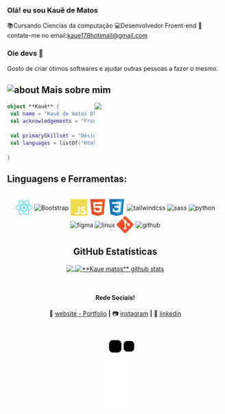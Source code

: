 ### Olá! eu sou Kauê de Matos

 📚Cursando Ciencias da computação
💻Desenvolvedor Froent-end
📩contate-me no email:kaue178hotimail@gmail.com
 
 ### Oie devs 👋

Gosto de criar ótimos softwares e ajudar outras pessoas a fazer o mesmo.

## <img width="45" alt="about" src="https://raw.github.com/elizarov/elizarov/master/about.png"> Mais sobre mim

<img align="right" width="300" src="https://i2.wp.com/allhtaccess.info/wp-content/uploads/2018/03/programming.gif?fit=1281%2C716&ssl=1" />

```kotlin
object **Kauê** {
 val name = "Kauê de matos Oliveira"
 val acknowledgements = "Front-end,Design UI/UX / Back-end"
 
 val primarySkillset = "Design UI/UX,Design Responsivo/Criação de sites - Voltade de aprender"
 val languages = listOf("Html","Css" "Python", "JavaScript", "React") 

}
```

## **Linguagens e Ferramentas:**  

 <div align="center" valign="top"><br>
  <img align="center" alt="React" height="40" width="40" src="https://raw.githubusercontent.com/devicons/devicon/master/icons/react/react-original.svg">
  <img align="center" alt="Bootstrap" height="40" width="40" src="https://cdn.jsdelivr.net/gh/devicons/devicon/icons/bootstrap/bootstrap-original-wordmark.svg">
  <img align="center" alt="Js" height="40" width="40" src="https://raw.githubusercontent.com/devicons/devicon/master/icons/javascript/javascript-plain.svg">
  <img align="center" alt="HTML" height="40" width="40" src="https://raw.githubusercontent.com/devicons/devicon/master/icons/html5/html5-original.svg">
  <img align="center" alt="CSS" height="40" width="40" src="https://raw.githubusercontent.com/devicons/devicon/master/icons/css3/css3-original.svg">
  <img align="center" alt="tailwindcss" height="40" width="40" src="https://cdn.jsdelivr.net/gh/devicons/devicon/icons/tailwindcss/tailwindcss-plain.svg"/>
  <img align="center" alt="sass"  height="40" width="40" src="https://cdn.jsdelivr.net/gh/devicons/devicon/icons/sass/sass-original.svg" />
  <img align="center" alt="python" height="40" width="40" src="https://cdn.jsdelivr.net/gh/devicons/devicon/icons/python/python-original.svg">
 <img align="center" alt="figma" height="40" width="40" src="https://cdn.jsdelivr.net/gh/devicons/devicon/icons/figma/figma-original.svg">
   <img align="center" alt="linux" height="40" width="40" src="https://cdn.jsdelivr.net/gh/devicons/devicon/icons/linux/linux-original.svg" />
  <img align="center" alt="git" height="40" width="40" src="https://raw.githubusercontent.com/devicons/devicon/master/icons/git/git-original.svg">
  <img align="center" alt="github" height="40" width="40" src="https://github.com/duribeiro/duribeiro/blob/main/assets/GitHub.png">
  

## **GitHub Estatísticas**

<a href="https://github.com/ikauematos">
  <img align="center" src="https://github-readme-stats.vercel.app/api/top-langs/?ikauematos=vanessaswerts&theme=dracula&hide_langs_below=1" />
</a>

<a href="https://github.com/ikauematos">
 <img align="center" src="https://github-readme-stats.vercel.app/api?ikauematos=vanessaswerts&show_icons=true&theme=dracula&line_height=27" alt="**Kaue matos** github stats"/>
</a>

[website - Portfolio]: https://ikauematos.github.io/Portfolio/
[instagram]: https://www.instagram.com/kauematos2003/
[linkedin]: https://www.linkedin.com/in/kauê-matos-oliveira-a76410213/
<br>

#### Rede Sociais!

🏡 [website - Portfolio][website - Portfolio] **|** 
📷 [instagram][instagram] **|** 
👔 [linkedin][linkedin]
  
 
 ![Snake animation](https://github.com/IkaueMatos/IkaueMatos/blob/output/github-contribution-grid-snake.svg)
 
</div>



